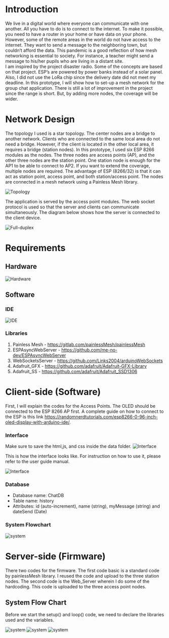 # Introduction
We live in a digital world where everyone can communicate with one another. All you have to do is to connect to the internet. To make it possible, you need to have a router in your home or have data on your phone.  However, some of the remote areas in the world do not have access to the internet. They want to send a message to the neighboring town, but couldn’t afford the data. 
This pandemic is a good reflection of how mesh networking is essential to society. For instance, a teacher might send a message to his/her pupils who are living in a distant site.  
I am inspired by the project disaster radio. Some of the concepts are based on that project. ESP’s are powered by power banks instead of a solar panel. Also, I did not use the LoRa chip since the delivery date did not meet my deadline.
In this prototype, I will show how to set-up a mesh network for the group chat application.  There is still a lot of improvement in the project since the range is short. But, by adding more nodes, the coverage will be wider.

# Network Design
The topology I used is a star topology. The center nodes are a bridge to another network. Clients who are connected to the same local area do not need a bridge. However, if the client is located in the other local area, it requires a bridge (station nodes). 
In this prototype, I used six ESP 8266 modules as the nodes. The three nodes are access points (AP), and the other three nodes are the station point. One station node is enough for the AP1 to be able to connect to AP2. If you want to extend the coverage, multiple nodes are required.
 The advantage of ESP (8266/32) is that it can act as station point, access point, and both station/access point. The nodes are connected in a mesh network using a Painless Mesh library.

![Topology](/images/mesh_1.JPG)

The application is served by the access point modules. The web socket protocol is used so that the server and clients can communicate simultaneously.  The diagram below shows how the server is connected to the client device.

![Full-duplex](/images/fullduplex.JPG)

# Requirements
## Hardware

![Hardware](/images/hardware.JPG)

## Software
### IDE
![IDE](/images/ide.JPG)
### Libraries
1.	Painless Mesh - https://gitlab.com/painlessMesh/painlessMesh
2.	ESPAsyncWebServer - https://github.com/me-no-dev/ESPAsyncWebServer
3.	WebSocketsServer - https://github.com/Links2004/arduinoWebSockets
4.	Adafruit_GFX - https://github.com/adafruit/Adafruit-GFX-Library
5.	Adafruit_SS  - https://github.com/adafruit/Adafruit_SSD1306 

# Client-side (Software)
First, I will explain the codes for the Access Points. The OLED should be connected to the ESP 8266 AP first. A complete guide on how to connect to the ESP is this link https://randomnerdtutorials.com/esp8266-0-96-inch-oled-display-with-arduino-ide/.

### Interface
Make sure to save the html,js, and css inside the data folder.
![Interface](/images/interface1.JPG)

This is how the interface looks like. For instruction on how to use it, please refer to the user guide manual.

![Interface](/images/interface2.JPG)

### Database

* Database name: ChatDB
* Table name: history
* Attributes: id (auto-increment), name (string), myMessage (string) and dateSend (Date)

### System Flowchart
![system](/images/datadesign.JPG)

# Server-side (Firmware)
There two codes for the firmware. The first code basic is a standard code by painlessMesh library. I reused the code and upload to the three station nodes. The second code is the Web_Server wherein I do some of the hardcoding. This code is uploaded to the three access point nodes.

## System Flow Chart
Before we start the setup() and loop() code, we need to declare the libraries used and the variables.

![system](/images/systemflow1.JPG)
![system](/images/systemflow2.JPG)
![system](/images/system3.JPG)



